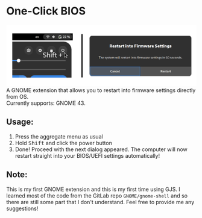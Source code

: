 # One-Click BIOS
![Header](./Banner.png)
A GNOME extension that allows you to restart into firmware settings directly from OS.<br>
Currently supports: GNOME 43.

## Usage:
1. Press the aggregate menu as usual
2. Hold <kbd>Shift</kbd> and click the power button
3. Done! Proceed with the next dialog appeared. The computer will now restart straight into your BIOS/UEFI settings automatically!

## Note:
This is my first GNOME extension and this is my first time using GJS. I learned most of the code from the GitLab repo `GNOME/gnome-shell` and so there are still some part that I don't understand. Feel free to provide me any suggestions!
